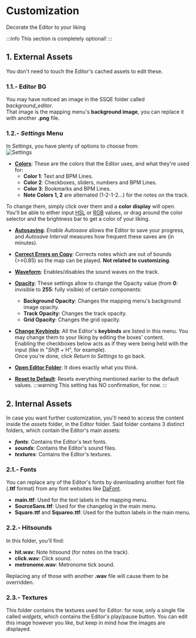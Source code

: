 # Customization
Decorate the Editor to your liking

:::info
This section is completely optional!
:::

## 1. External Assets
You don't need to touch the Editor's cached assets to edit these.
### 1.1.- Editor BG
You may have noticed an image in the SSQE folder called _background_editor_.  
That image is the mapping menu's **background image**, you can replace it with another **.png** file.
### 1.2.- _Settings_ Menu
In _Settings_, you have plenty of options to choose from:  
![Settings](/src/map/settings.png)   
- **<u>Colors</u>**:
These are the colors that the Editor uses, and what they're used for:
    - **Color 1**: Text and BPM Lines. 
    - **Color 2**: Checkboxes, sliders, numbers and BPM Lines. 
    - **Color 3**: Bookmarks and BPM Lines. 
    - **Note Colors 1, 2** are alternated (1-2-1-2...) for the notes on the track.  

To change them, simply click over them and a **color display** will open.  
You'll be able to either input [HSL](https://en.wikipedia.org/wiki/HSL_and_HSV) or [RGB](https://en.wikipedia.org/wiki/RGB_color_model) values, or drag around the color selector and the brightness bar to get a color of your liking.

- **<u>Autosaving</u>**:
_Enable Autosave_ allows the Editor to save your progress, and _Autosave Interval_ measures how frequent these saves are (in minutes).

- **<u>Correct Errors on Copy</u>**:
Corrects notes which are out of bounds (>±0.85) so the map can be played. **Not related to customizing**.

- **<u>Waveform</u>**:
Enables/disables the sound waves on the track.

- **<u>Opacity</u>**:
These settings allow to change the Opacity value (from **0**: invisible to **255**: fully visible) of certain components:
  - **Background Opacity**: Changes the mapping menu's background image opacity.
  - **Track Opacity**: Changes the track opacity.
  - **Grid Opacity**: Changes the grid opacity.

- **<u>Change Keybinds</u>**:
All the Editor's **keybinds** are listed in this menu. You may change them to your liking by editing the boxes' content.  
Enabling the checkboxes below acts as if they were being held with the input (like in "_Shift_ + H", for example).  
Once you're done, click _Return to Settings_ to go back.

- **<u>Open Editor Folder</u>**:
It does exactly what you think.

- **<u>Reset to Default</u>**:
Resets everything mentioned earlier to the default values.
:::warning
This setting has NO confirmation, for now.
:::

## 2. Internal Assets
In case you want further customization, you'll need to access the content inside the _assets_ folder, in the Editor folder.
Said folder contains 3 distinct folders, which contain the Editor's main assets:
- **_fonts_**: Contains the Editor's text fonts.
- **_sounds_**: Contains the Editor's sound files.
- **_textures_**: Contains the Editor's textures.

### 2.1.- Fonts
You can replace any of the Editor's fonts by downloading another font file (**.ttf** format) from any font websites like [DaFont](https://www.dafont.com/).  

- **main.ttf**: Used for the text labels in the mapping menu.
- **SourceSans.ttf**: Used for the changelog in the main menu.
- **Square.ttf** and **Squareo.ttf**: Used for the button labels in the main menu.

### 2.2.- Hitsounds 
In this folder, you'll find:

- **hit.wav**: Note hitsound (for notes on the track).
- **click.wav**: Click sound.
- **metronome.wav**: Metronome tick sound.

Replacing any of those with another **.wav** file will cause them to be overridden.

### 2.3.- Textures
This folder contains the textures used for Editor: for now, only a single file called _widgets_, which contains the Editor's play/pause button.
You can edit this image however you like, but keep in mind how the images are displayed.
